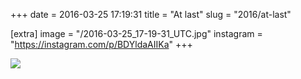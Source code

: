 +++
date = 2016-03-25 17:19:31
title = "At last"
slug = "2016/at-last"

[extra]
image = "/2016-03-25_17-19-31_UTC.jpg"
instagram = "https://instagram.com/p/BDYldaAIIKa"
+++

<img src="/2016-03-25_17-19-31_UTC.jpg" />
